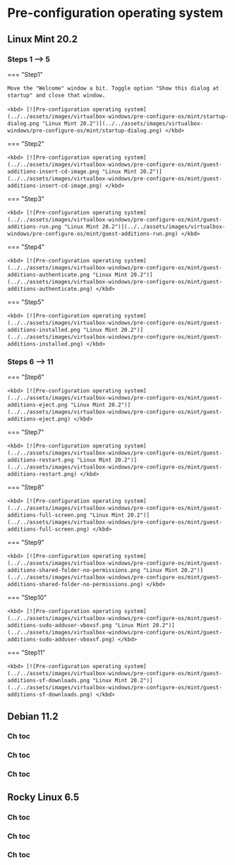 # Pre-configuration operating system

## Linux Mint 20.2

### Steps 1 --> 5

=== "Step1"

    Move the "Welcome" window a bit. Toggle option "Show this dialog at startup" and close that window.

    <kbd> [![Pre-configuration operating system](../../assets/images/virtualbox-windows/pre-configure-os/mint/startup-dialog.png "Linux Mint 20.2")](../../assets/images/virtualbox-windows/pre-configure-os/mint/startup-dialog.png) </kbd>

=== "Step2"

    <kbd> [![Pre-configuration operating system](../../assets/images/virtualbox-windows/pre-configure-os/mint/guest-additions-insert-cd-image.png "Linux Mint 20.2")](../../assets/images/virtualbox-windows/pre-configure-os/mint/guest-additions-insert-cd-image.png) </kbd>

=== "Step3"

    <kbd> [![Pre-configuration operating system](../../assets/images/virtualbox-windows/pre-configure-os/mint/guest-additions-run.png "Linux Mint 20.2")](../../assets/images/virtualbox-windows/pre-configure-os/mint/guest-additions-run.png) </kbd>

=== "Step4"

    <kbd> [![Pre-configuration operating system](../../assets/images/virtualbox-windows/pre-configure-os/mint/guest-additions-authenticate.png "Linux Mint 20.2")](../../assets/images/virtualbox-windows/pre-configure-os/mint/guest-additions-authenticate.png) </kbd>

=== "Step5"

    <kbd> [![Pre-configuration operating system](../../assets/images/virtualbox-windows/pre-configure-os/mint/guest-additions-installed.png "Linux Mint 20.2")](../../assets/images/virtualbox-windows/pre-configure-os/mint/guest-additions-installed.png) </kbd>

### Steps 6 --> 11

=== "Step6"

    <kbd> [![Pre-configuration operating system](../../assets/images/virtualbox-windows/pre-configure-os/mint/guest-additions-eject.png "Linux Mint 20.2")](../../assets/images/virtualbox-windows/pre-configure-os/mint/guest-additions-eject.png) </kbd>

=== "Step7"

    <kbd> [![Pre-configuration operating system](../../assets/images/virtualbox-windows/pre-configure-os/mint/guest-additions-restart.png "Linux Mint 20.2")](../../assets/images/virtualbox-windows/pre-configure-os/mint/guest-additions-restart.png) </kbd>

=== "Step8"

    <kbd> [![Pre-configuration operating system](../../assets/images/virtualbox-windows/pre-configure-os/mint/guest-additions-full-screen.png "Linux Mint 20.2")](../../assets/images/virtualbox-windows/pre-configure-os/mint/guest-additions-full-screen.png) </kbd>

=== "Step9"

    <kbd> [![Pre-configuration operating system](../../assets/images/virtualbox-windows/pre-configure-os/mint/guest-additions-shared-folder-no-permissions.png "Linux Mint 20.2")](../../assets/images/virtualbox-windows/pre-configure-os/mint/guest-additions-shared-folder-no-permissions.png) </kbd>

=== "Step10"

    <kbd> [![Pre-configuration operating system](../../assets/images/virtualbox-windows/pre-configure-os/mint/guest-additions-sudo-adduser-vboxsf.png "Linux Mint 20.2")](../../assets/images/virtualbox-windows/pre-configure-os/mint/guest-additions-sudo-adduser-vboxsf.png) </kbd>

=== "Step11"

    <kbd> [![Pre-configuration operating system](../../assets/images/virtualbox-windows/pre-configure-os/mint/guest-additions-sf-downloads.png "Linux Mint 20.2")](../../assets/images/virtualbox-windows/pre-configure-os/mint/guest-additions-sf-downloads.png) </kbd>




## Debian 11.2

### Ch toc

### Ch toc

### Ch toc

## Rocky Linux 6.5

### Ch toc

### Ch toc

### Ch toc